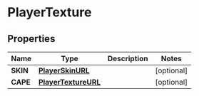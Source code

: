 
# PlayerTexture

## Properties
Name | Type | Description | Notes
------------ | ------------- | ------------- | -------------
**SKIN** | [**PlayerSkinURL**](PlayerSkinURL.md) |  |  [optional]
**CAPE** | [**PlayerTextureURL**](PlayerTextureURL.md) |  |  [optional]



